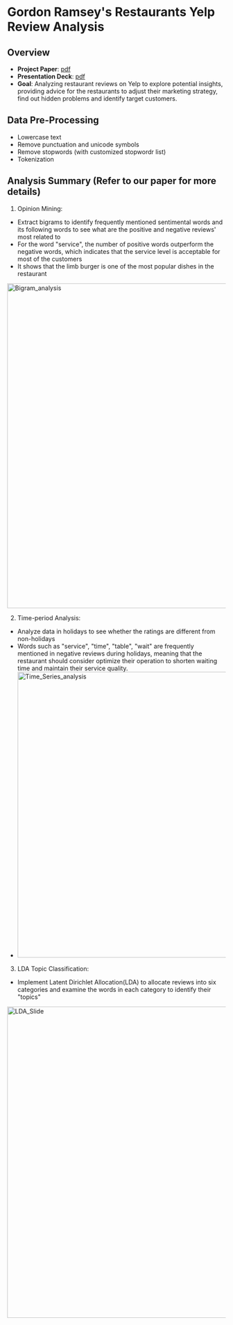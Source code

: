 # Gordon Ramsey's Restaurants Yelp Review Analysis

## Overview
- **Project Paper**: [pdf](https://github.com/beckymark958/Yelp-Restaurant-Review-Analysis/blob/main/group5%20paper.pdf)  
- **Presentation Deck**: [pdf](https://github.com/beckymark958/Yelp-Restaurant-Review-Analysis/blob/3fc9d433842d5b8f17c4146aa908574d0f16aa6a/Presentation_Deck.pdf)
- **Goal**: Analyzing restaurant reviews on Yelp to explore potential insights, providing advice for the restaurants to adjust their marketing strategy, find out hidden problems and identify target customers.

## Data Pre-Processing
-  Lowercase text
-  Remove punctuation and unicode symbols
-  Remove stopwords (with customized stopwordr list)
-  Tokenization

## Analysis Summary (Refer to our paper for more details)
1. Opinion Mining:
- Extract bigrams to identify frequently mentioned sentimental words and its following words to see what are the positive and negative reviews' most related to
- For the word "service", the number of positive words outperform the negative words, which indicates that the service level is acceptable for most of the customers
- It shows that the limb burger is one of the most popular dishes in the restaurant
<img width="749" alt="Bigram_analysis" src="https://user-images.githubusercontent.com/25638475/147896816-1c4e059a-0733-4100-a220-b694c906f6ea.png">

2. Time-period Analysis:
- Analyze data in holidays to see whether the ratings are different from non-holidays
- Words such as "service", "time", "table", "wait" are frequently mentioned in negative reviews during holidays, meaning that the restaurant should consider optimize their operation to shorten waiting time and maintain their service quality.
- <img width="659" alt="Time_Series_analysis" src="https://user-images.githubusercontent.com/25638475/147896911-1e2950f9-637c-4837-9621-66d7a962700a.png">

3. LDA Topic Classification:
- Implement Latent Dirichlet Allocation(LDA) to allocate reviews into six categories and examine the words in each category to identify their "topics"
<img width="718" alt="LDA_Slide" src="https://user-images.githubusercontent.com/25638475/147893239-a693f809-631b-4bc5-975b-ba8a4391ba62.png">

